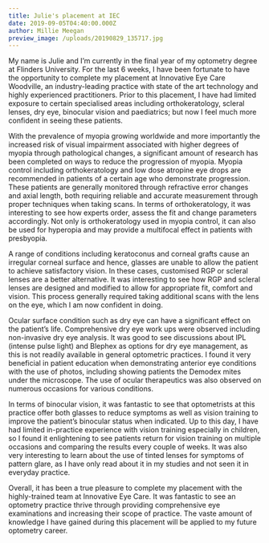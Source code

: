 ```yaml
---
title: Julie's placement at IEC
date: 2019-09-05T04:40:00.000Z
author: Millie Meegan
preview_image: /uploads/20190829_135717.jpg
---
```


My name is Julie and I’m currently in the final year of my optometry degree at Flinders University. For the last 6 weeks, I have been fortunate to have the opportunity to complete my placement at Innovative Eye Care Woodville, an industry-leading practice with state of the art technology and highly experienced practitioners. Prior to this placement, I have had limited exposure to certain specialised areas including orthokeratology, scleral lenses, dry eye, binocular vision and paediatrics; but now I feel much more confident in seeing these patients.

With the prevalence of myopia growing worldwide and more importantly the increased risk of visual impairment associated with higher degrees of myopia through pathological changes, a significant amount of research has been completed on ways to reduce the progression of myopia. Myopia control including orthokeratology and low dose atropine eye drops are recommended in patients of a certain age who demonstrate progression. These patients are generally monitored through refractive error changes and axial length, both requiring reliable and accurate measurement through proper techniques when taking scans. In terms of orthokeratology, it was interesting to see how experts order, assess the fit and change parameters accordingly. Not only is orthokeratology used in myopia control, it can also be used for hyperopia and may provide a multifocal effect in patients with presbyopia.

A range of conditions including keratoconus and corneal grafts cause an irregular corneal surface and hence, glasses are unable to allow the patient to achieve satisfactory vision. In these cases, customised RGP or scleral lenses are a better alternative. It was interesting to see how RGP and scleral lenses are designed and modified to allow for appropriate fit, comfort and vision. This process generally required taking additional scans with the lens on the eye, which I am now confident in doing.

Ocular surface condition such as dry eye can have a significant effect on the patient’s life. Comprehensive dry eye work ups were observed including non-invasive dry eye analysis. It was good to see discussions about IPL (intense pulse light) and Blephex as options for dry eye management, as this is not readily available in general optometric practices. I found it very beneficial in patient education when demonstrating anterior eye conditions with the use of photos, including showing patients the Demodex mites under the microscope. The use of ocular therapeutics was also observed on numerous occasions for various conditions.

In terms of binocular vision, it was fantastic to see that optometrists at this practice offer both glasses to reduce symptoms as well as vision training to improve the patient’s binocular status when indicated. Up to this day, I have had limited in-practice experience with vision training especially in children, so I found it enlightening to see patients return for vision training on multiple occasions and comparing the results every couple of weeks. It was also very interesting to learn about the use of tinted lenses for symptoms of pattern glare, as I have only read about it in my studies and not seen it in everyday practice.

Overall, it has been a true pleasure to complete my placement with the highly-trained team at Innovative Eye Care. It was fantastic to see an optometry practice thrive through providing comprehensive eye examinations and increasing their scope of practice. The vaste amount of knowledge I have gained during this placement will be applied to my future optometry career.
